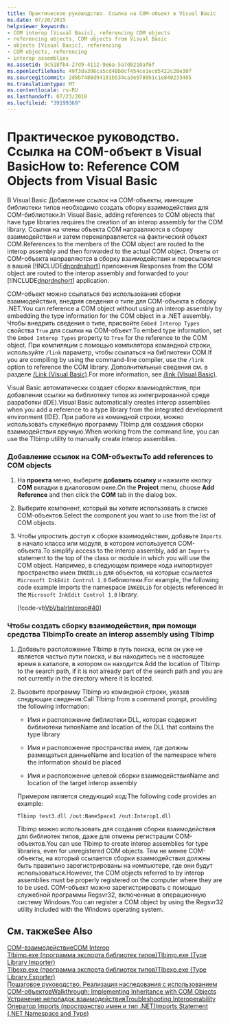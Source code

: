 ```yaml
---
title: Практическое руководство. Ссылка на COM-объект в Visual Basic
ms.date: 07/20/2015
helpviewer_keywords:
- COM interop [Visual Basic], referencing COM objects
- referencing objects, COM objects from Visual Basic
- objects [Visual Basic], referencing
- COM objects, referencing
- interop assemblies
ms.assetid: 9c518fb4-27d9-4112-9e6a-5a7d0210af6f
ms.openlocfilehash: 49f3da396ca5cd48b0cf454ce1ecd5422c28e38f
ms.sourcegitcommit: 2d8b7488d94101b534ca3e9780b1c1e840233405
ms.translationtype: MT
ms.contentlocale: ru-RU
ms.lasthandoff: 07/23/2018
ms.locfileid: "39199369"
---
```

# <a name="how-to-reference-com-objects-from-visual-basic"></a><span data-ttu-id="7ae68-102">Практическое руководство. Ссылка на COM-объект в Visual Basic</span><span class="sxs-lookup"><span data-stu-id="7ae68-102">How to: Reference COM Objects from Visual Basic</span></span>
<span data-ttu-id="7ae68-103">В Visual Basic Добавление ссылок на COM-объекты, имеющие библиотеки типов необходимо создать сборку взаимодействия для COM-библиотеки.</span><span class="sxs-lookup"><span data-stu-id="7ae68-103">In Visual Basic, adding references to COM objects that have type libraries requires the creation of an interop assembly for the COM library.</span></span> <span data-ttu-id="7ae68-104">Ссылки на члены объекта COM направляются в сборку взаимодействия и затем перенаправляется на фактический объект COM.</span><span class="sxs-lookup"><span data-stu-id="7ae68-104">References to the members of the COM object are routed to the interop assembly and then forwarded to the actual COM object.</span></span> <span data-ttu-id="7ae68-105">Ответы от COM-объекта направляются в сборку взаимодействия и пересылаются в вашей [!INCLUDE[dnprdnshort](~/includes/dnprdnshort-md.md)] приложения.</span><span class="sxs-lookup"><span data-stu-id="7ae68-105">Responses from the COM object are routed to the interop assembly and forwarded to your [!INCLUDE[dnprdnshort](~/includes/dnprdnshort-md.md)] application.</span></span>  
  
 <span data-ttu-id="7ae68-106">COM-объект можно ссылаться без использования сборки взаимодействия, внедряя сведения о типе для COM-объекта в сборку .NET.</span><span class="sxs-lookup"><span data-stu-id="7ae68-106">You can reference a COM object without using an interop assembly by embedding the type information for the COM object in a .NET assembly.</span></span> <span data-ttu-id="7ae68-107">Чтобы внедрить сведения о типе, присвойте `Embed Interop Types` свойства `True` для ссылки на COM-объект.</span><span class="sxs-lookup"><span data-stu-id="7ae68-107">To embed type information, set the `Embed Interop Types` property to `True` for the reference to the COM object.</span></span> <span data-ttu-id="7ae68-108">При компиляции с помощью компилятора командной строки, используйте `/link` параметр, чтобы ссылаться на библиотеки COM.</span><span class="sxs-lookup"><span data-stu-id="7ae68-108">If you are compiling by using the command-line compiler, use the `/link` option to reference the COM library.</span></span> <span data-ttu-id="7ae68-109">Дополнительные сведения см. в разделе [/Link (Visual Basic)](../../../visual-basic/reference/command-line-compiler/link.md).</span><span class="sxs-lookup"><span data-stu-id="7ae68-109">For more information, see [/link (Visual Basic)](../../../visual-basic/reference/command-line-compiler/link.md).</span></span>  
  
 <span data-ttu-id="7ae68-110">Visual Basic автоматически создает сборки взаимодействия, при добавлении ссылки на библиотеку типов из интегрированной среде разработки (IDE).</span><span class="sxs-lookup"><span data-stu-id="7ae68-110">Visual Basic automatically creates interop assemblies when you add a reference to a type library from the integrated development environment (IDE).</span></span> <span data-ttu-id="7ae68-111">При работе из командной строки, можно использовать служебную программу Tlbimp для создания сборки взаимодействия вручную.</span><span class="sxs-lookup"><span data-stu-id="7ae68-111">When working from the command line, you can use the Tlbimp utility to manually create interop assemblies.</span></span>  
  
### <a name="to-add-references-to-com-objects"></a><span data-ttu-id="7ae68-112">Добавление ссылок на COM-объекты</span><span class="sxs-lookup"><span data-stu-id="7ae68-112">To add references to COM objects</span></span>  
  
1.  <span data-ttu-id="7ae68-113">На **проекта** меню, выберите **добавить ссылку** и нажмите кнопку **COM** вкладки в диалоговом окне.</span><span class="sxs-lookup"><span data-stu-id="7ae68-113">On the **Project** menu, choose **Add Reference** and then click the **COM** tab in the dialog box.</span></span>  
  
2.  <span data-ttu-id="7ae68-114">Выберите компонент, который вы хотите использовать в списке COM-объектов.</span><span class="sxs-lookup"><span data-stu-id="7ae68-114">Select the component you want to use from the list of COM objects.</span></span>  
  
3.  <span data-ttu-id="7ae68-115">Чтобы упростить доступ к сборке взаимодействия, добавьте `Imports` в начало класса или модуля, в котором используется COM-объекта.</span><span class="sxs-lookup"><span data-stu-id="7ae68-115">To simplify access to the interop assembly, add an `Imports` statement to the top of the class or module in which you will use the COM object.</span></span> <span data-ttu-id="7ae68-116">Например, в следующем примере кода импортирует пространство имен `INKEDLib` для объектов, на которые ссылается `Microsoft InkEdit Control 1.0` библиотеки.</span><span class="sxs-lookup"><span data-stu-id="7ae68-116">For example, the following code example imports the namespace `INKEDLib` for objects referenced in the `Microsoft InkEdit Control 1.0` library.</span></span>  
  
     [!code-vb[VbVbalrInterop#40](../../../visual-basic/programming-guide/com-interop/codesnippet/VisualBasic/how-to-reference-com-objects_1.vb)]  
  
### <a name="to-create-an-interop-assembly-using-tlbimp"></a><span data-ttu-id="7ae68-117">Чтобы создать сборку взаимодействия, при помощи средства Tlbimp</span><span class="sxs-lookup"><span data-stu-id="7ae68-117">To create an interop assembly using Tlbimp</span></span>  
  
1.  <span data-ttu-id="7ae68-118">Добавьте расположение Tlbimp в путь поиска, если он уже не является частью пути поиска, и вы находитесь не в настоящее время в каталоге, в котором он находится.</span><span class="sxs-lookup"><span data-stu-id="7ae68-118">Add the location of Tlbimp to the search path, if it is not already part of the search path and you are not currently in the directory where it is located.</span></span>  
  
2.  <span data-ttu-id="7ae68-119">Вызовите программу Tlbimp из командной строки, указав следующие сведения:</span><span class="sxs-lookup"><span data-stu-id="7ae68-119">Call Tlbimp from a command prompt, providing the following information:</span></span>  
  
    -   <span data-ttu-id="7ae68-120">Имя и расположение библиотеки DLL, которая содержит библиотеки типов</span><span class="sxs-lookup"><span data-stu-id="7ae68-120">Name and location of the DLL that contains the type library</span></span>  
  
    -   <span data-ttu-id="7ae68-121">Имя и расположение пространства имен, где должны размещаться данные</span><span class="sxs-lookup"><span data-stu-id="7ae68-121">Name and location of the namespace where the information should be placed</span></span>  
  
    -   <span data-ttu-id="7ae68-122">Имя и расположение целевой сборки взаимодействия</span><span class="sxs-lookup"><span data-stu-id="7ae68-122">Name and location of the target interop assembly</span></span>  
  
     <span data-ttu-id="7ae68-123">Примером является следующий код:</span><span class="sxs-lookup"><span data-stu-id="7ae68-123">The following code provides an example:</span></span>  
  
    ```  
    Tlbimp test3.dll /out:NameSpace1 /out:Interop1.dll  
    ```  
  
     <span data-ttu-id="7ae68-124">Tlbimp можно использовать для создания сборки взаимодействия для библиотек типов, даже для отмены регистрации COM-объектов.</span><span class="sxs-lookup"><span data-stu-id="7ae68-124">You can use Tlbimp to create interop assemblies for type libraries, even for unregistered COM objects.</span></span> <span data-ttu-id="7ae68-125">Тем не менее COM-объекты, на который ссылается сборки взаимодействия должны быть правильно зарегистрированы на компьютере, где они будут использоваться.</span><span class="sxs-lookup"><span data-stu-id="7ae68-125">However, the COM objects referred to by interop assemblies must be properly registered on the computer where they are to be used.</span></span> <span data-ttu-id="7ae68-126">COM-объект можно зарегистрировать с помощью служебной программы Regsvr32, включенные в операционную систему Windows.</span><span class="sxs-lookup"><span data-stu-id="7ae68-126">You can register a COM object by using the Regsvr32 utility included with the Windows operating system.</span></span>  
  
## <a name="see-also"></a><span data-ttu-id="7ae68-127">См. также</span><span class="sxs-lookup"><span data-stu-id="7ae68-127">See Also</span></span>  
 [<span data-ttu-id="7ae68-128">COM-взаимодействие</span><span class="sxs-lookup"><span data-stu-id="7ae68-128">COM Interop</span></span>](../../../visual-basic/programming-guide/com-interop/index.md)  
 [<span data-ttu-id="7ae68-129">Tlbimp.exe (программа экспорта библиотек типов)</span><span class="sxs-lookup"><span data-stu-id="7ae68-129">Tlbimp.exe (Type Library Importer)</span></span>](../../../framework/tools/tlbimp-exe-type-library-importer.md)  
 [<span data-ttu-id="7ae68-130">Tlbexp.exe (программа экспорта библиотек типов)</span><span class="sxs-lookup"><span data-stu-id="7ae68-130">Tlbexp.exe (Type Library Exporter)</span></span>](http://msdn.microsoft.com/library/a487d61b-d166-467b-a7ca-d8b52fbff42d)  
 [<span data-ttu-id="7ae68-131">Пошаговое руководство. Реализация наследования с использованием COM-объектов</span><span class="sxs-lookup"><span data-stu-id="7ae68-131">Walkthrough: Implementing Inheritance with COM Objects</span></span>](../../../visual-basic/programming-guide/com-interop/walkthrough-implementing-inheritance-with-com-objects.md)  
 [<span data-ttu-id="7ae68-132">Устранение неполадок взаимодействия</span><span class="sxs-lookup"><span data-stu-id="7ae68-132">Troubleshooting Interoperability</span></span>](../../../visual-basic/programming-guide/com-interop/troubleshooting-interoperability.md)  
 [<span data-ttu-id="7ae68-133">Оператор Imports (пространство имен и тип .NET)</span><span class="sxs-lookup"><span data-stu-id="7ae68-133">Imports Statement (.NET Namespace and Type)</span></span>](../../../visual-basic/language-reference/statements/imports-statement-net-namespace-and-type.md)
